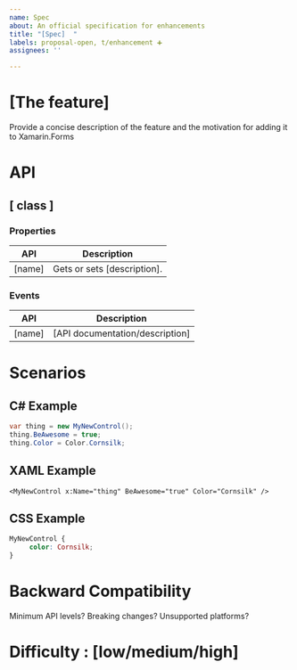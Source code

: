 ```yaml
---
name: Spec
about: An official specification for enhancements
title: "[Spec]  "
labels: proposal-open, t/enhancement ➕
assignees: ''

---
```


# [The feature] 

Provide a concise description of the feature and the motivation for adding it to Xamarin.Forms

# API

## [ class ]

### Properties

| API | Description |
| ------------- | ------------- |
| [name] | Gets or sets [description]. |

### Events

| API | Description |
| ------------- | ------------- |
| [name] | [API documentation/description] |
 
# Scenarios

## C# Example
```csharp
var thing = new MyNewControl();
thing.BeAwesome = true;
thing.Color = Color.Cornsilk;
```

## XAML Example
```xaml
<MyNewControl x:Name="thing" BeAwesome="true" Color="Cornsilk" />
```

## CSS Example
```css
MyNewControl {
     color: Cornsilk;
}
```

# Backward Compatibility

Minimum API levels?
Breaking changes?
Unsupported platforms?

# Difficulty : [low/medium/high]